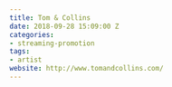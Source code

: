 ```yaml
---
title: Tom & Collins
date: 2018-09-28 15:09:00 Z
categories:
- streaming-promotion
tags:
- artist
website: http://www.tomandcollins.com/
---
```



